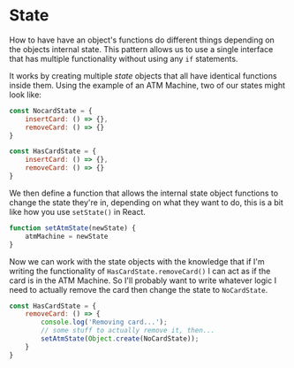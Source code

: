 # State
How to have have an object's functions do different things depending on the objects internal state.
This pattern allows us to use a single interface that has multiple functionality without using any
`if` statements.

It works by creating multiple *state* objects that all have identical functions inside them. Using
the example of an ATM Machine, two of our states might look like:

```js
const NocardState = {
    insertCard: () => {},
    removeCard: () => {}
}

const HasCardState = {
    insertCard: () => {},
    removeCard: () => {}
}
```

We then define a function that allows the internal state object functions to change the state they're
in, depending on what they want to do, this is a bit like how you use `setState()` in React.

```js
function setAtmState(newState) {
    atmMachine = newState
}
```

Now we can work with the state objects with the knowledge that if I'm writing the functionality of 
`HasCardState.removeCard()` I can act as if the card is in the ATM Machine. So I'll probably want to
write whatever logic I need to actually remove the card then change the state to `NoCardState`.

```js
const HasCardState = {
    removeCard: () => {
        console.log('Removing card...');
        // some stuff to actually remove it, then...
        setAtmState(Object.create(NoCardState));
    }
}
```